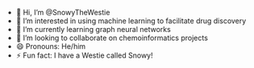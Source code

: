 - 👋 Hi, I’m @SnowyTheWestie
- 👀 I’m interested in using machine learning to facilitate drug discovery
- 🌱 I’m currently learning graph neural networks
- 💞️ I’m looking to collaborate on chemoinformatics projects
- 😄 Pronouns: He/him
- ⚡ Fun fact: I have a Westie called Snowy!

<!---
SnowyTheWestie/SnowyTheWestie is a ✨ special ✨ repository because its `README.md` (this file) appears on your GitHub profile.
You can click the Preview link to take a look at your changes.
--->
